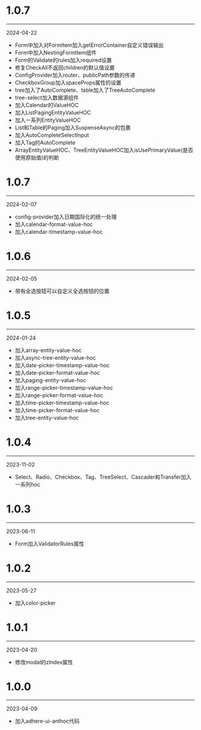 # 1.0.7

***

2024-04-22

* Form中加入对FormItem加入getErrorContainer自定义错误输出
* Form中加入NestingFormItem组件
* Form的Validate的rules加入required设置
* 修复CheckAll不返回children的默认值设置
* ConfigProvider加入router、publicPath参数的传递
* CheckboxGroup加入spaceProps属性的设置
* tree加入了AutoComplete、table加入了TreeAutoComplete
* tree-select加入数据源组件
* 加入Calendar的ValueHOC
* 加入ListPagingEntityValueHOC
* 加入一系列EntityValueHOC
* List和Table的Paging加入SuspenseAsync的包裹
* 加入AutoCompleteSelectInput
* 加入Tag的AutoComplete
* ArrayEntityValueHOC、TreeEntityValueHOC加入isUsePrimaryValue(是否使用原始值)的判断

# 1.0.7

***

2024-02-07

* config-provider加入日期国际化的统一处理
* 加入calendar-format-value-hoc
* 加入calendar-timestamp-value-hoc

# 1.0.6

***

2024-02-05

* 带有全选按钮可以自定义全选按钮的位置

# 1.0.5

***

2024-01-24

* 加入array-entity-value-hoc
* 加入async-tree-entity-value-hoc
* 加入date-picker-timestamp-value-hoc
* 加入date-picker-format-value-hoc
* 加入paging-entity-value-hoc
* 加入range-picker-timestamp-value-hoc
* 加入range-picker-format-value-hoc
* 加入time-picker-timestamp-value-hoc
* 加入time-picker-format-value-hoc
* 加入tree-entity-value-hoc

# 1.0.4

***

2023-11-02

* Select、Radio、Checkbox、Tag、TreeSelect、Cascader和Transfer加入一系列hoc

# 1.0.3

***

2023-06-11

* Form加入ValidatorRules属性

# 1.0.2

***

2023-05-27

* 加入color-picker

# 1.0.1

***

2023-04-20

* 修改modal的zIndex属性

# 1.0.0

***

2023-04-09

* 加入adhere-ui-anthoc代码
